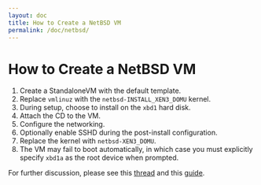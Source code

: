 ```yaml
---
layout: doc
title: How to Create a NetBSD VM
permalink: /doc/netbsd/
---
```


How to Create a NetBSD VM
=========================

1. Create a StandaloneVM with the default template.
2. Replace `vmlinuz` with the `netbsd-INSTALL_XEN3_DOMU` kernel.
3. During setup, choose to install on the `xbd1` hard disk.
4. Attach the CD to the VM.
5. Configure the networking.
6. Optionally enable SSHD during the post-install configuration.
7. Replace the kernel with `netbsd-XEN3_DOMU`.
8. The VM may fail to boot automatically, in which case you must explicitly
   specify `xbd1a` as the root device when prompted.

For further discussion, please see this [thread] and this [guide].

[thread]: https://groups.google.com/group/qubes-devel/msg/4015c8900a813985
[guide]: https://wiki.xen.org/wiki/How_to_install_a_NetBSD_PV_domU_on_a_Debian_Squeeze_host_%28Xen_4.0.1%29
